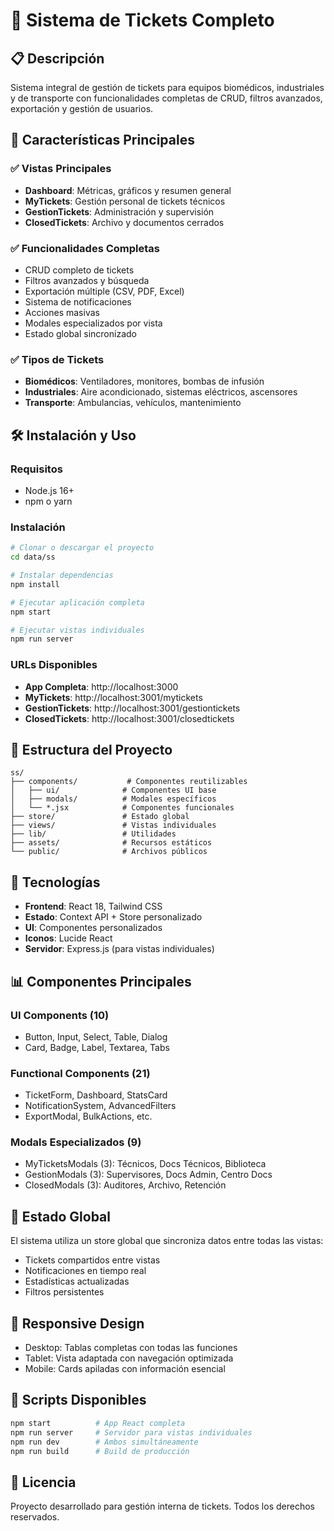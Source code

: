 # 🎯 Sistema de Tickets Completo

## 📋 Descripción
Sistema integral de gestión de tickets para equipos biomédicos, industriales y de transporte con funcionalidades completas de CRUD, filtros avanzados, exportación y gestión de usuarios.

## 🚀 Características Principales

### ✅ Vistas Principales
- **Dashboard**: Métricas, gráficos y resumen general
- **MyTickets**: Gestión personal de tickets técnicos
- **GestionTickets**: Administración y supervisión
- **ClosedTickets**: Archivo y documentos cerrados

### ✅ Funcionalidades Completas
- CRUD completo de tickets
- Filtros avanzados y búsqueda
- Exportación múltiple (CSV, PDF, Excel)
- Sistema de notificaciones
- Acciones masivas
- Modales especializados por vista
- Estado global sincronizado

### ✅ Tipos de Tickets
- **Biomédicos**: Ventiladores, monitores, bombas de infusión
- **Industriales**: Aire acondicionado, sistemas eléctricos, ascensores
- **Transporte**: Ambulancias, vehículos, mantenimiento

## 🛠️ Instalación y Uso

### Requisitos
- Node.js 16+
- npm o yarn

### Instalación
```bash
# Clonar o descargar el proyecto
cd data/ss

# Instalar dependencias
npm install

# Ejecutar aplicación completa
npm start

# Ejecutar vistas individuales
npm run server
```

### URLs Disponibles
- **App Completa**: http://localhost:3000
- **MyTickets**: http://localhost:3001/mytickets
- **GestionTickets**: http://localhost:3001/gestiontickets
- **ClosedTickets**: http://localhost:3001/closedtickets

## 📁 Estructura del Proyecto

```
ss/
├── components/           # Componentes reutilizables
│   ├── ui/              # Componentes UI base
│   ├── modals/          # Modales específicos
│   └── *.jsx            # Componentes funcionales
├── store/               # Estado global
├── views/               # Vistas individuales
├── lib/                 # Utilidades
├── assets/              # Recursos estáticos
└── public/              # Archivos públicos
```

## 🎨 Tecnologías

- **Frontend**: React 18, Tailwind CSS
- **Estado**: Context API + Store personalizado
- **UI**: Componentes personalizados
- **Iconos**: Lucide React
- **Servidor**: Express.js (para vistas individuales)

## 📊 Componentes Principales

### UI Components (10)
- Button, Input, Select, Table, Dialog
- Card, Badge, Label, Textarea, Tabs

### Functional Components (21)
- TicketForm, Dashboard, StatsCard
- NotificationSystem, AdvancedFilters
- ExportModal, BulkActions, etc.

### Modals Especializados (9)
- MyTicketsModals (3): Técnicos, Docs Técnicos, Biblioteca
- GestionModals (3): Supervisores, Docs Admin, Centro Docs
- ClosedModals (3): Auditores, Archivo, Retención

## 🔄 Estado Global

El sistema utiliza un store global que sincroniza datos entre todas las vistas:
- Tickets compartidos entre vistas
- Notificaciones en tiempo real
- Estadísticas actualizadas
- Filtros persistentes

## 📱 Responsive Design

- Desktop: Tablas completas con todas las funciones
- Tablet: Vista adaptada con navegación optimizada
- Mobile: Cards apiladas con información esencial

## 🚀 Scripts Disponibles

```bash
npm start          # App React completa
npm run server     # Servidor para vistas individuales
npm run dev        # Ambos simultáneamente
npm run build      # Build de producción
```

## 📄 Licencia

Proyecto desarrollado para gestión interna de tickets.
Todos los derechos reservados.